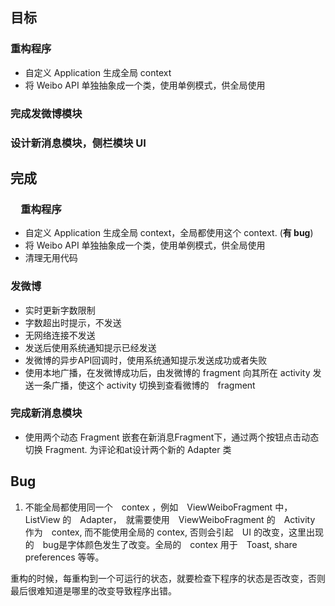 ## 目标

### 重构程序

* 自定义 Application 生成全局 context
* 将 Weibo API 单独抽象成一个类，使用单例模式，供全局使用


###  完成发微博模块

###  设计新消息模块，侧栏模块 UI


## 完成

### 　重构程序

* 自定义 Application 生成全局 context，全局都使用这个 context. (**有 bug**)
* 将 Weibo API 单独抽象成一个类，使用单例模式，供全局使用
* 清理无用代码

###  发微博

* 实时更新字数限制
* 字数超出时提示，不发送
* 无网络连接不发送
* 发送后使用系统通知提示已经发送
* 发微博的异步API回调时，使用系统通知提示发送成功或者失败
* 使用本地广播，在发微博成功后，由发微博的 fragment 向其所在 activity 发送一条广播，使这个 activity 切换到查看微博的　fragment


###  完成新消息模块

* 使用两个动态 Fragment 嵌套在新消息Fragment下，通过两个按钮点击动态切换 Fragment. 为评论和at设计两个新的 Adapter 类

## Bug

1. 不能全局都使用同一个　contex ，例如　ViewWeiboFragment 中，　ListView 的　Adapter，　就需要使用　ViewWeiboFragment 的　Activity 
作为　contex, 而不能使用全局的 contex, 否则会引起　UI 的改变，这里出现的　bug是字体颜色发生了改变。全局的　contex 用于　Toast, share preferences 等等。

重构的时候，每重构到一个可运行的状态，就要检查下程序的状态是否改变，否则最后很难知道是哪里的改变导致程序出错。
